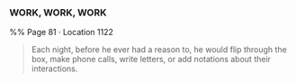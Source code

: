### WORK, WORK, WORK
%% Page 81 · Location 1122 
> Each night, before he ever had a reason to, he would flip through the box, make phone calls, write letters, or add notations about their interactions. 